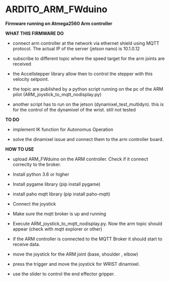 # ARDITO_ARM_FWduino
**Firmware running on Atmega2560 Arm controller**

**WHAT THIS FIRMWARE DO**

- connect arm controller at the network via ethernet shield using MQTT protocol. The actual IP of the server (jetson nano) is 10.1.0.12

- subscribe to different topic where the speed target for the arm joints are received 

- the Accellstepper library allow then to control the stepper with this velocity setpoint.

- the topic are published by a python script running on the pc of the ARM pilot (ARM_joystick_to_mqtt_nodisplay.py)

- another script has to run on the jetson (dynamixel_test_multidyn). this is for the control of the dynamixel of the wrist. still not tested


**TO DO**

- implement IK function for Autonomus Operation

- solve the dinamixel issue and connect them to the arm controller board. 



**HOW TO USE**

- upload ARM_FWduino on the ARM controller. Check if it connect correclty to the broker.

- Install python 3.6 or higher
- Install pygame library (pip install pygame)
- install paho mqtt library (pip install paho-mqtt)
- Connect the joystick
- Make sure the mqtt broker is up and running
- Execute ARM_joystick_to_mqtt_nodisplay.py. Now the arm topic should appear (check with mqtt explorer or other)
- if the ARM controller is connected to the MQTT Broker it should start to receive data.

- move the joystick for the ARM joint (base, shoulder , elbow)
- press the trigger and move the joystick for WRIST dinamixel.
- use the slider to control the end effector gripper.
